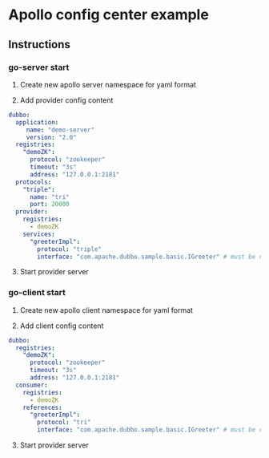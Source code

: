 # Apollo config center example


## Instructions


### go-server start

1. Create new apollo server namespace for yaml format

2. Add provider config content 
```yaml
dubbo:
  application:
     name: "demo-server"
     version: "2.0"
  registries:
    "demoZK":
      protocol: "zookeeper"
      timeout: "3s"
      address: "127.0.0.1:2181"
  protocols:
    "triple":
      name: "tri"
      port: 20000
  provider:
    registries:
      - demoZK
    services:
      "greeterImpl":
        protocol: "triple"
        interface: "com.apache.dubbo.sample.basic.IGreeter" # must be compatible with grpc or dubbo-java
```

3. Start provider server

### go-client start

1. Create new apollo client namespace for yaml format

2. Add client config content

```yaml
dubbo:
  registries:
    "demoZK":
      protocol: "zookeeper"
      timeout: "3s"
      address: "127.0.0.1:2181"
  consumer:
    registries:
      - demoZK
    references:
      "greeterImpl":
        protocol: "tri"
        interface: "com.apache.dubbo.sample.basic.IGreeter" # must be compatible with grpc or dubbo-java
```

3. Start provider server



 

